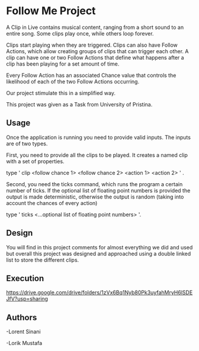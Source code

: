 # Follow Me Project

A Clip in Live contains musical content, ranging from a short sound to an entire song. Some clips play once, while others loop forever.

Clips start playing when they are triggered. Clips can also have Follow Actions, which allow creating groups of clips that can trigger each other.
A clip can have one or two Follow Actions that define what happens after a clip has been playing for a set amount of time.

Every Follow Action has an associated Chance value that controls the likelihood of each of the two Follow Actions occurring.

Our project stimulate this in a simplified way.

This project was given as a Task from University of Pristina.


## Usage

Once the application is running you need to provide valid inputs. The inputs are of two types.

First, you need to provide all the clips to be played. It creates a named clip with a set of properties.

type ' clip <name> <ticks to play> <follow chance 1> <follow chance 2> <action 1> <action 2> ' .
 
Second, you need the ticks command, which runs the program a certain number of ticks.
If the optional list of floating point numbers is provided the output is made deterministic, otherwise the output is random (taking into account the chances of every action)

type ' ticks <ticks to play> <...optional list of floating point numbers> '.

## Design

You will find in this project comments for almost everything we did and used
but overall this project was designed and approached using a double linked list to store the different clips.

## Execution 

https://drive.google.com/drive/folders/1zVx6Bq1Nyb80Pk3uyfahMryH6lSDEJfV?usp=sharing

## Authors

-Lorent Sinani

-Lorik Mustafa
